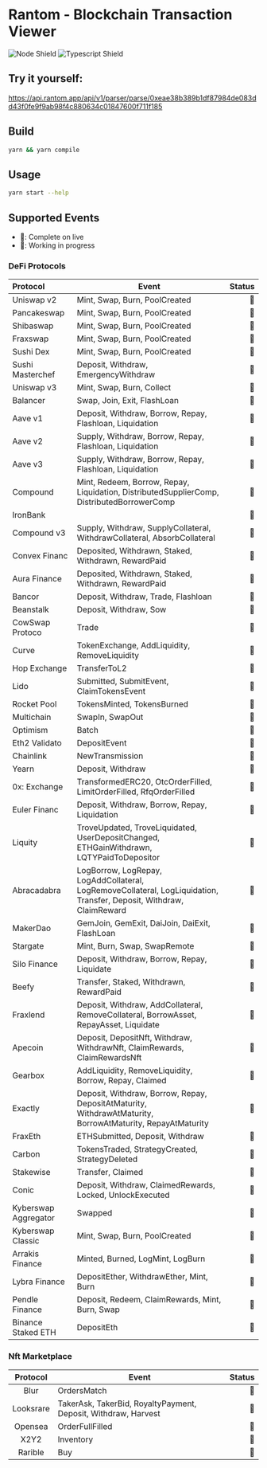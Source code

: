 # Rantom - Blockchain Transaction Viewer

![Node Shield](https://img.shields.io/badge/Node-%5E16.0.0-brightgreen?style=flat-square&logo=JavaScript)
![Typescript Shield](https://img.shields.io/badge/Typescript-%5E4.6.3-blue?style=flat-square&logo=TypeScript)

## Try it yourself:
https://api.rantom.app/api/v1/parser/parse/0xeae38b389b1df87984de083dd43f0fe9f9ab98f4c880634c01847600f711f185

## Build
```bash
yarn && yarn compile
```

## Usage
```bash
yarn start --help
```

## Supported Events

- 🌱: Complete on live
- 🔨: Working in progress

### DeFi Protocols

| Protocol             | Event                                                                                                                | Status |
|:---------------------|----------------------------------------------------------------------------------------------------------------------|-------:|
| Uniswap v2           | Mint, Swap, Burn, PoolCreated                                                                                        |     🌱 |
| Pancakeswap          | Mint, Swap, Burn, PoolCreated                                                                                        |     🌱 |
| Shibaswap            | Mint, Swap, Burn, PoolCreated                                                                                        |     🌱 |
| Fraxswap             | Mint, Swap, Burn, PoolCreated                                                                                        |     🌱 |
| Sushi Dex            | Mint, Swap, Burn, PoolCreated                                                                                        |     🌱 |
| Sushi Masterchef     | Deposit, Withdraw, EmergencyWithdraw                                                                                 |     🌱 |
| Uniswap v3           | Mint, Swap, Burn, Collect                                                                                            |     🌱 |
| Balancer             | Swap, Join, Exit, FlashLoan                                                                                          |     🌱 |
| Aave v1              | Deposit, Withdraw, Borrow, Repay, Flashloan, Liquidation                                                             |     🌱 |
| Aave v2              | Supply, Withdraw, Borrow, Repay, Flashloan, Liquidation                                                              |     🌱 |
| Aave v3              | Supply, Withdraw, Borrow, Repay, Flashloan, Liquidation                                                              |     🌱 |
| Compound             | Mint, Redeem, Borrow, Repay, Liquidation, DistributedSupplierComp, DistributedBorrowerComp                           |     🌱 |
| IronBank             |                                                                                                                      |     🌱 |
| Compound v3          | Supply, Withdraw, SupplyCollateral, WithdrawCollateral, AbsorbCollateral                                             |     🌱 |
| Convex Financ        | Deposited, Withdrawn, Staked, Withdrawn, RewardPaid                                                                  |     🌱 |
| Aura Finance         | Deposited, Withdrawn, Staked, Withdrawn, RewardPaid                                                                  |     🌱 |
| Bancor               | Deposit, Withdraw, Trade, Flashloan                                                                                  |     🌱 |
| Beanstalk            | Deposit, Withdraw, Sow                                                                                               |     🌱 |
| CowSwap Protoco      | Trade                                                                                                                |     🌱 |
| Curve                | TokenExchange, AddLiquidity, RemoveLiquidity                                                                         |     🌱 |
| Hop Exchange         | TransferToL2                                                                                                         |     🌱 |
| Lido                 | Submitted, SubmitEvent, ClaimTokensEvent                                                                             |     🌱 |
| Rocket Pool          | TokensMinted, TokensBurned                                                                                           |     🌱 |
| Multichain           | SwapIn, SwapOut                                                                                                      |     🌱 |
| Optimism             | Batch                                                                                                                |     🌱 |
| Eth2 Validato        | DepositEvent                                                                                                         |     🌱 |
| Chainlink            | NewTransmission                                                                                                      |     🌱 |
| Yearn                | Deposit, Withdraw                                                                                                    |     🌱 |
| 0x: Exchange         | TransformedERC20, OtcOrderFilled, LimitOrderFilled, RfqOrderFilled                                                   |     🌱 |
| Euler Financ         | Deposit, Withdraw, Borrow, Repay, Liquidation                                                                        |     🌱 |
| Liquity              | TroveUpdated, TroveLiquidated, UserDepositChanged, ETHGainWithdrawn, LQTYPaidToDepositor                             |     🌱 |
| Abracadabra          | LogBorrow, LogRepay, LogAddCollateral, LogRemoveCollateral, LogLiquidation, Transfer, Deposit, Withdraw, ClaimReward |     🌱 |
| MakerDao             | GemJoin, GemExit, DaiJoin, DaiExit, FlashLoan                                                                        |     🌱 |
| Stargate             | Mint, Burn, Swap, SwapRemote                                                                                         |     🌱 |
| Silo Finance         | Deposit, Withdraw, Borrow, Repay, Liquidate                                                                          |     🌱 |
| Beefy                | Transfer, Staked, Withdrawn, RewardPaid                                                                              |     🌱 |
| Fraxlend             | Deposit, Withdraw, AddCollateral, RemoveCollateral, BorrowAsset, RepayAsset, Liquidate                               |     🌱 |
| Apecoin              | Deposit, DepositNft, Withdraw, WithdrawNft, ClaimRewards, ClaimRewardsNft                                            |     🌱 |
| Gearbox              | AddLiquidity, RemoveLiquidity, Borrow, Repay, Claimed                                                                |     🌱 |
| Exactly              | Deposit, Withdraw, Borrow, Repay, DepositAtMaturity, WithdrawAtMaturity, BorrowAtMaturity, RepayAtMaturity           |     🌱 |
| FraxEth              | ETHSubmitted, Deposit, Withdraw                                                                                      |     🌱 |
| Carbon               | TokensTraded, StrategyCreated, StrategyDeleted                                                                       |     🌱 |
| Stakewise            | Transfer, Claimed                                                                                                    |     🌱 |
| Conic                | Deposit, Withdraw, ClaimedRewards, Locked, UnlockExecuted                                                            |     🌱 |
| Kyberswap Aggregator | Swapped                                                                                                              |     🌱 |
| Kyberswap Classic    | Mint, Swap, Burn, PoolCreated                                                                                        |     🌱 |
| Arrakis Finance      | Minted, Burned, LogMint, LogBurn                                                                                     |     🌱 |
| Lybra Finance        | DepositEther, WithdrawEther, Mint, Burn                                                                              |     🌱 |
| Pendle Finance       | Deposit, Redeem, ClaimRewards, Mint, Burn, Swap                                                                      |     🌱 |
| Binance Staked ETH   | DepositEth                                                                                                           |     🌱 |

### Nft Marketplace

| Protocol  | Event                                                          | Status |
|:---------:|----------------------------------------------------------------|-------:|
|   Blur    | OrdersMatch                                                    |     🌱 |
| Looksrare | TakerAsk, TakerBid, RoyaltyPayment, Deposit, Withdraw, Harvest |     🌱 |
|  Opensea  | OrderFullFilled                                                |     🌱 |
|   X2Y2    | Inventory                                                      |     🌱 |
|  Rarible  | Buy                                                            |     🌱 |
